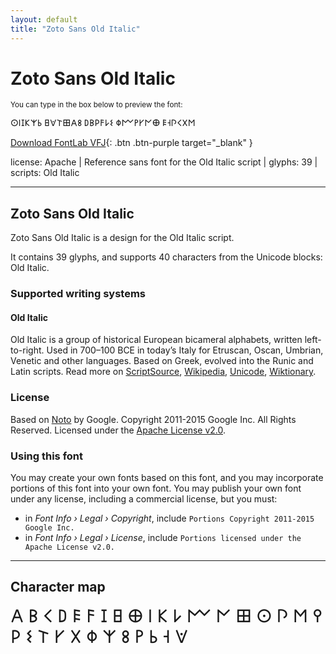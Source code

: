 ```yaml
---
layout: default
title: "Zoto Sans Old Italic"
---
```


# Zoto Sans Old Italic

<small>You can type in the box below to preview the font:</small>

<div contenteditable="true" class="texteditor" style="font-family: 'Zoto Sans Old Italic';">
<p spellcheck="false">𐌏𐌉𐌆𐌊𐌙𐌜 𐌇𐌞𐌕𐌎𐌀𐌚 𐌃𐌁𐌓𐌅𐌋𐌔 𐌘𐌌𐌛𐌖𐌍𐌈 𐌄𐌝𐌐𐌂𐌗𐌑</p>
</div>

[Download FontLab VFJ](https://cdn.jsdelivr.net/gh/fontlabcom/getgo-fonts/getgo-fonts/apache/zotosans/zotosans-olditalic.vfj){: .btn .btn-purple target="_blank" }

license: Apache \| Reference sans font for the Old Italic script \| glyphs: 39 \| scripts: Old Italic

---


## Zoto Sans Old Italic

Zoto Sans Old Italic is a design for the Old Italic script.

It contains 39 glyphs, and supports 40 characters from the Unicode blocks: Old Italic.


### Supported writing systems


#### Old Italic

Old Italic is a group of historical European bicameral alphabets, written left-to-right. Used in 700–100 BCE in today’s Italy for Etruscan, Oscan, Umbrian, Venetic and other languages. Based on Greek, evolved into the Runic and Latin scripts. Read more on [ScriptSource](https://scriptsource.org/scr/Ital), [Wikipedia](https://en.wikipedia.org/wiki/ISO_15924:Ital), [Unicode](https://www.unicode.org/versions/Unicode13.0.0/ch08.pdf#G27379), [Wiktionary](https://en.wiktionary.org/wiki/Category:Old_Italic_script).


### License

Based on [Noto](https://github.com/notofonts) by Google. Copyright 2011-2015 Google Inc. All Rights Reserved. Licensed under the [Apache License v2.0](https://www.apache.org/licenses/LICENSE-2.0.txt).

### Using this font

You may create your own fonts based on this font, and you may incorporate portions of this font into your own font. You may publish your own font under any license, including a commercial license, but you must:

- in _Font Info › Legal › Copyright_, include `Portions Copyright 2011-2015 Google Inc.`
- in _Font Info › Legal › License_, include `Portions licensed under the Apache License v2.0.`


---

## Character map

<div style="font-family: 'Zoto Sans Old Italic'; font-size: 2em;">
𐌀 𐌁 𐌂 𐌃 𐌄 𐌅 𐌆 𐌇 𐌈 𐌉 𐌊 𐌋 𐌌 𐌍 𐌎 𐌏 𐌐 𐌑 𐌒 𐌓 𐌔 𐌕 𐌖 𐌗 𐌘 𐌙 𐌚 𐌛 𐌜 𐌝 𐌞
</div>

